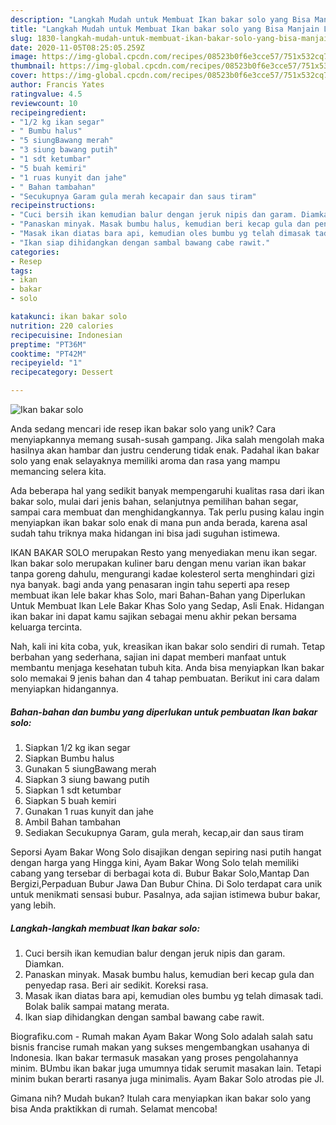 ```yaml
---
description: "Langkah Mudah untuk Membuat Ikan bakar solo yang Bisa Manjain Lidah"
title: "Langkah Mudah untuk Membuat Ikan bakar solo yang Bisa Manjain Lidah"
slug: 1830-langkah-mudah-untuk-membuat-ikan-bakar-solo-yang-bisa-manjain-lidah
date: 2020-11-05T08:25:05.259Z
image: https://img-global.cpcdn.com/recipes/08523b0f6e3cce57/751x532cq70/ikan-bakar-solo-foto-resep-utama.jpg
thumbnail: https://img-global.cpcdn.com/recipes/08523b0f6e3cce57/751x532cq70/ikan-bakar-solo-foto-resep-utama.jpg
cover: https://img-global.cpcdn.com/recipes/08523b0f6e3cce57/751x532cq70/ikan-bakar-solo-foto-resep-utama.jpg
author: Francis Yates
ratingvalue: 4.5
reviewcount: 10
recipeingredient:
- "1/2 kg ikan segar"
- " Bumbu halus"
- "5 siungBawang merah"
- "3 siung bawang putih"
- "1 sdt ketumbar"
- "5 buah kemiri"
- "1 ruas kunyit dan jahe"
- " Bahan tambahan"
- "Secukupnya Garam gula merah kecapair dan saus tiram"
recipeinstructions:
- "Cuci bersih ikan kemudian balur dengan jeruk nipis dan garam. Diamkan."
- "Panaskan minyak. Masak bumbu halus, kemudian beri kecap gula dan penyedap rasa. Beri air sedikit. Koreksi rasa."
- "Masak ikan diatas bara api, kemudian oles bumbu yg telah dimasak tadi. Bolak balik sampai matang merata."
- "Ikan siap dihidangkan dengan sambal bawang cabe rawit."
categories:
- Resep
tags:
- ikan
- bakar
- solo

katakunci: ikan bakar solo 
nutrition: 220 calories
recipecuisine: Indonesian
preptime: "PT36M"
cooktime: "PT42M"
recipeyield: "1"
recipecategory: Dessert

---
```



![Ikan bakar solo](https://img-global.cpcdn.com/recipes/08523b0f6e3cce57/751x532cq70/ikan-bakar-solo-foto-resep-utama.jpg)

Anda sedang mencari ide resep ikan bakar solo yang unik? Cara menyiapkannya memang susah-susah gampang. Jika salah mengolah maka hasilnya akan hambar dan justru cenderung tidak enak. Padahal ikan bakar solo yang enak selayaknya memiliki aroma dan rasa yang mampu memancing selera kita.

Ada beberapa hal yang sedikit banyak mempengaruhi kualitas rasa dari ikan bakar solo, mulai dari jenis bahan, selanjutnya pemilihan bahan segar, sampai cara membuat dan menghidangkannya. Tak perlu pusing kalau ingin menyiapkan ikan bakar solo enak di mana pun anda berada, karena asal sudah tahu triknya maka hidangan ini bisa jadi suguhan istimewa.

IKAN BAKAR SOLO merupakan Resto yang menyediakan menu ikan segar. Ikan bakar solo merupakan kuliner baru dengan menu varian ikan bakar tanpa goreng dahulu, mengurangi kadae kolesterol serta menghindari gizi nya banyak. bagi anda yang penasaran ingin tahu seperti apa resep membuat ikan lele bakar khas Solo, mari Bahan-Bahan yang Diperlukan Untuk Membuat Ikan Lele Bakar Khas Solo yang Sedap, Asli Enak. Hidangan ikan bakar ini dapat kamu sajikan sebagai menu akhir pekan bersama keluarga tercinta.


Nah, kali ini kita coba, yuk, kreasikan ikan bakar solo sendiri di rumah. Tetap berbahan yang sederhana, sajian ini dapat memberi manfaat untuk membantu menjaga kesehatan tubuh kita. Anda bisa menyiapkan Ikan bakar solo memakai 9 jenis bahan dan 4 tahap pembuatan. Berikut ini cara dalam menyiapkan hidangannya.

<!--inarticleads1-->

##### Bahan-bahan dan bumbu yang diperlukan untuk pembuatan Ikan bakar solo:

1. Siapkan 1/2 kg ikan segar
1. Siapkan  Bumbu halus
1. Gunakan 5 siungBawang merah
1. Siapkan 3 siung bawang putih
1. Siapkan 1 sdt ketumbar
1. Siapkan 5 buah kemiri
1. Gunakan 1 ruas kunyit dan jahe
1. Ambil  Bahan tambahan
1. Sediakan Secukupnya Garam, gula merah, kecap,air dan saus tiram


Seporsi Ayam Bakar Wong Solo disajikan dengan sepiring nasi putih hangat dengan harga yang Hingga kini, Ayam Bakar Wong Solo telah memiliki cabang yang tersebar di berbagai kota di. Bubur Bakar Solo,Mantap Dan Bergizi,Perpaduan Bubur Jawa Dan Bubur China. Di Solo terdapat cara unik untuk menikmati sensasi bubur. Pasalnya, ada sajian istimewa bubur bakar, yang lebih. 

<!--inarticleads2-->

##### Langkah-langkah membuat Ikan bakar solo:

1. Cuci bersih ikan kemudian balur dengan jeruk nipis dan garam. Diamkan.
1. Panaskan minyak. Masak bumbu halus, kemudian beri kecap gula dan penyedap rasa. Beri air sedikit. Koreksi rasa.
1. Masak ikan diatas bara api, kemudian oles bumbu yg telah dimasak tadi. Bolak balik sampai matang merata.
1. Ikan siap dihidangkan dengan sambal bawang cabe rawit.


Biografiku.com - Rumah makan Ayam Bakar Wong Solo adalah salah satu bisnis francise rumah makan yang sukses mengembangkan usahanya di Indonesia. Ikan bakar termasuk masakan yang proses pengolahannya minim. BUmbu ikan bakar juga umumnya tidak serumit masakan lain. Tetapi minim bukan berarti rasanya juga minimalis. Ayam Bakar Solo atrodas pie Jl. 

Gimana nih? Mudah bukan? Itulah cara menyiapkan ikan bakar solo yang bisa Anda praktikkan di rumah. Selamat mencoba!
